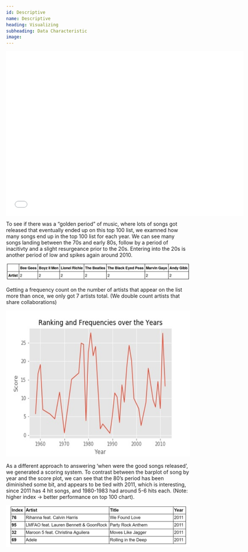 ```yaml
---
id: Descriptive
name: Descriptive
heading: Visualizing
subheading: Data Characteristic
image: 
---
```


<iframe src="./assets/plots/songByYear.html" width="650" height="450" style="border:none;"  align="middle"></iframe>

 To see if there was a “golden period” of music, where lots of songs got released that eventually ended up on this top 100 list, we examned how many songs end up in the top 100 list for each year. We can see many songs landing between the 70s and early 80s, follow by a period of inacitivty and a slight resurgeance prior to the 20s. Entering into the 20s is another period of low and spikes again around 2010. 

<img src="./assets/images/artistRepeat.jpg">

Getting a frequency count on the number of artists that appear on the list more than once, we only got 7 artists total. (We double count artists that share collaborations)

<img src="./assets/images/rankingNfrequency.jpg" style="width:600px;height:400px;">

As a different approach to answering ‘when were the good songs released’, we generated a scoring system. To contrast between the barplot of song by year and the score plot, we can see that the 80’s period has been diminished some bit, and appears to be tied with 2011, which is interesting, since 2011 has 4 hit songs, and 1980-1983 had around 5-6 hits each. (Note: higher index -> better performance on top 100 chart).

<img src="./assets/images/2011Songs.JPG">
